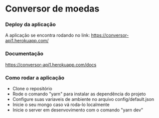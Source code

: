 # Conversor de moedas

### Deploy da aplicação
A aplicação se encontra rodando no link: https://conversor-api1.herokuapp.com/

### Documentação
https://conversor-api1.herokuapp.com/docs

### Como rodar a aplicação
- Clone o repositório
- Rode o comando "yarn" para instalar as dependência do projeto
- Configure suas variaveis de ambiente no arquivo config/default.json
- Inicie o seu mongo caso vá roda-lo localmente
- Inicie o server em desenvovimento com o comando "yarn dev"
